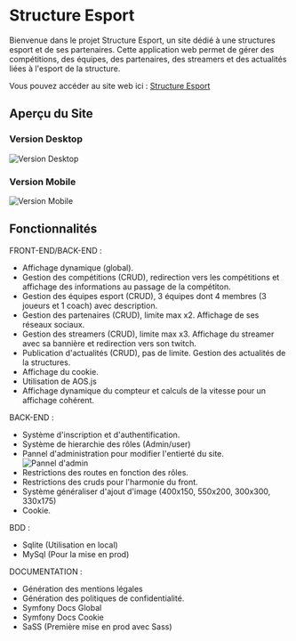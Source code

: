# Structure Esport

Bienvenue dans le projet Structure Esport, un site dédié à une structures esport et de ses partenaires. Cette application web permet de gérer des compétitions, des équipes, des partenaires, des streamers et des actualités liées à l'esport de la structure.

Vous pouvez accéder au site web ici : [Structure Esport](http://structureesport.ryan-mazzitelli.fr/)

## Aperçu du Site

### Version Desktop
![Version Desktop](https://ibb.co/NrZHNnL)

### Version Mobile
![Version Mobile](https://ibb.co/R0hFJJ2)

## Fonctionnalités

FRONT-END/BACK-END : 
- Affichage dynamique (global).
- Gestion des compétitions (CRUD), redirection vers les compétitions et affichage des informations au passage de la compétiton.
- Gestion des équipes esport (CRUD), 3 équipes dont 4 membres (3 joueurs et 1 coach) avec description.
- Gestion des partenaires (CRUD), limite max x2. Affichage de ses réseaux sociaux.
- Gestion des streamers (CRUD), limite max x3. Affichage du streamer avec sa bannière et redirection vers son twitch.
- Publication d'actualités (CRUD), pas de limite. Gestion des actualités de la structures.
- Affichage du cookie.
- Utilisation de AOS.js
- Affichage dynamique du compteur et calculs de la vitesse pour un affichage cohérent.
  
BACK-END : 
- Système d'inscription et d'authentification.
- Système de hierarchie des rôles (Admin/user)
- Pannel d'administration pour modifier l'entierté du site.
  ![Pannel d'admin](https://ibb.co/WVP6xL1)
- Restrictions des routes en fonction des rôles.
- Restrictions des cruds pour l'harmonie du front.
- Système généraliser d'ajout d'image (400x150, 550x200, 300x300, 330x175)
- Cookie.

BDD : 
- Sqlite (Utilisation en local)
- MySql (Pour la mise en prod)

DOCUMENTATION : 
- Génération des mentions légales
- Génération des politiques de confidentialité.
- Symfony Docs Global
- Symfony Docs Cookie
- SaSS (Première mise en prod avec Sass)


